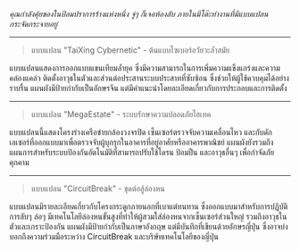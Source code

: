 _คุณกำลังคุ้ยของในป้อมปราการร้างแห่งหนึ่ง จู่ๆ ก็เจอห้องลับ ภายในมีโต๊ะทำงานที่มีแบบแปลนกระจัดกระจายอยู่_

---

> แบบแปลน "TaiXing Cybernetic" - ต้นแบบไซเบอร์อวัยวะล้ำสมัย

แบบแปลนแสดงการออกแบบแขนเทียมล้ำยุค ซึ่งมีความสามารถในการเพิ่มความแข็งแกร่งและความคล่องแคล่ว ติดตั้งอาวุธในตัวและส่วนต่อประสานระบบประสาทที่ซับซ้อน ซึ่งช่วยให้ผู้ใช้ควบคุมได้อย่างราบรื่น แผนผังมีป้ายกำกับเป็นอักษรจีน แต่มีคำแนะนำโดยละเอียดเกี่ยวกับการประกอบและการติดตั้ง

---

> แบบแปลน "MegaEstate" - ระบบรักษาความปลอดภัยไฮเทค

แบบแปลนนี้แสดงโครงร่างเครือข่ายกล้องวงจรปิด เซ็นเซอร์ตรวจจับความเคลื่อนไหว และกับดักเลเซอร์ที่ออกแบบมาเพื่อตรวจจับผู้บุกรุกในอาคารที่อยู่อาศัยหรืออาคารพาณิชย์ แผนผังยังรวมถึงแผนการสำหรับระบบป้องกันอัตโนมัติที่สามารถปรับใช้โดรน ป้อมปืน และอาวุธอื่นๆ เพื่อกำจัดภัยคุกคาม

---

> แบบแปลน "CircuitBreak" - ชุดต่อสู้ล่องหน

แบบแปลนมีรายละเอียดเกี่ยวกับโครงกระดูกภายนอกที่เบาแต่ทนทาน ซึ่งออกแบบมาสำหรับการปฏิบัติการลับๆ ล่อๆ มีเทคโนโลยีล่องหนขั้นสูงที่ทำให้ผู้สวมใส่ล่องหนจากเซ็นเซอร์ส่วนใหญ่ รวมถึงอาวุธในตัวและเกราะป้องกัน แผนผังมีป้ายกำกับเป็นภาษาอังกฤษ แต่มีบันทึกที่เขียนด้วยอักษรญี่ปุ่น ซึ่งอาจบ่งบอกถึงความร่วมมือระหว่าง CircuitBreak และบริษัทเทคโนโลยีของญี่ปุ่น

